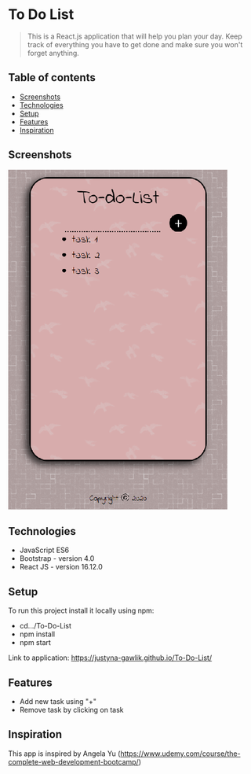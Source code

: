 # To Do List

> This is a React.js application that will help you plan your day. Keep track of everything you have to get done and make sure you won't forget anything.

## Table of contents

- [Screenshots](#screenshots)
- [Technologies](#technologies)
- [Setup](#setup)
- [Features](#features)
- [Inspiration](#inspiration)

## Screenshots

![Example screenshot](./public/todo.png)

## Technologies

- JavaScript ES6
- Bootstrap - version 4.0
- React JS - version 16.12.0

## Setup

To run this project install it locally using npm:

- cd.../To-Do-List
- npm install
- npm start

Link to application: https://justyna-gawlik.github.io/To-Do-List/

## Features

- Add new task using "+"
- Remove task by clicking on task

## Inspiration

This app is inspired by Angela Yu (https://www.udemy.com/course/the-complete-web-development-bootcamp/)
